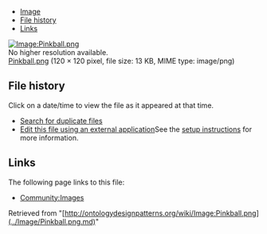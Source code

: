 * [Image](../Image/Pinkball.png.md#file)
* [File history](../Image/Pinkball.png.md#filehistory)
* [Links](../Image/Pinkball.png.md#filelinks)

[![Image:Pinkball.png](../../../images/0/0b/Pinkball.png)](../../../images/0/0b/Pinkball.png)  
No higher resolution available.  
[Pinkball.png](../../../images/0/0b/Pinkball.png)‎ (120 × 120 pixel, file size: 13 KB, MIME type: image/png)

## File history

Click on a date/time to view the file as it appeared at that time.



  
* [Search for duplicate files](http://ontologydesignpatterns.org/wiki/Special:FileDuplicateSearch/Pinkball.png "Special:FileDuplicateSearch/Pinkball.png")
* [Edit this file using an external application](http://ontologydesignpatterns.org/wiki/index.php?title=Image:Pinkball.png&action=edit&externaledit=true&mode=file "Image:Pinkball.png")See the [setup instructions](http://www.mediawiki.org/wiki/Manual:External_editors "http://www.mediawiki.org/wiki/Manual:External_editors") for more information.

## Links



The following page links to this file:


* [Community:Images](../Community/Images.md "Community:Images")


Retrieved from "[http://ontologydesignpatterns.org/wiki/Image:Pinkball.png](../Image/Pinkball.png.md)"